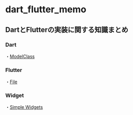 # dart_flutter_memo

## DartとFlutterの実装に関する知識まとめ

### Dart

・[ModelClass](flutter/ModelClass.md)

### Flutter

・[File](flutter/File.md)

### Widget

・[Simple Widgets](https://github.com/tomoya-hiraiwa/flutter_samples/tree/main/flutter_interface)

